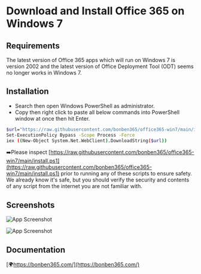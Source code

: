 
# Download and Install Office 365 on Windows 7




## Requirements

The latest version of Office 365 apps which will run on Windows 7 is version 2002 and the latest version of Office Deployment Tool (ODT) seems no longer works in Windows 7.
  
## Installation

- Search then open Windows PowerShell as administrator.
- Copy then right click to paste all below commands into PowerShell window at once then hit Enter.


```bash
$url="https://raw.githubusercontent.com/bonben365/office365-win7/main/install.ps1"
Set-ExecutionPolicy Bypass -Scope Process -Force
iex ((New-Object System.Net.WebClient).DownloadString($url))
```
➡️Please inspect [https://raw.githubusercontent.com/bonben365/office365-win7/main/install.ps1](https://raw.githubusercontent.com/bonben365/office365-win7/main/install.ps1) prior to running any of these scripts to ensure safety. We already know it's safe, but you should verify the security and contents of any script from the internet you are not familiar with.

## Screenshots

![App Screenshot](https://s3.amazonaws.com/s3.bonben365.com/files/2023/b9CLMjMxxfzks7hFUrjHpPBiyFPOGjGQVawPAZZGk9wAkFHyij3yq7Kjl2WX.jpg)

![App Screenshot](https://s3.amazonaws.com/s3.bonben365.com/files/2023/vPvb9WHBpInz6Z0LSSRPpChEdrITY0YfXvNOvGNC7finthFKlSZNlYwvM03n.jpg)


## Documentation

[🌍https://bonben365.com/](https://bonben365.com/)

